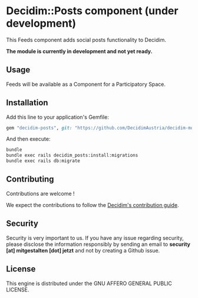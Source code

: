 # Decidim::Posts component (under development)

This Feeds component adds social posts functionality to Decidim.

**The module is currently in development and not yet ready.**

## Usage

Feeds will be available as a Component for a Participatory
Space.

## Installation

Add this line to your application's Gemfile:

```ruby
gem "decidim-posts", git: "https://github.com/DecidimAustria/decidim-module-posts.git", branch: "main"
```

And then execute:

```bash
bundle
bundle exec rails decidim_posts:install:migrations
bundle exec rails db:migrate
```

## Contributing

Contributions are welcome !

We expect the contributions to follow the [Decidim's contribution guide](https://github.com/decidim/decidim/blob/develop/CONTRIBUTING.adoc).

## Security

Security is very important to us. If you have any issue regarding security, please disclose the information responsibly by sending an email to __security [at] mitgestalten [dot] jetzt__ and not by creating a Github issue.

## License

This engine is distributed under the GNU AFFERO GENERAL PUBLIC LICENSE.
